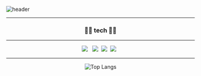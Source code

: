 
<!--
**xlr10/xlr10** is a ✨ _special_ ✨ repository because its `README.md` (this file) appears on your GitHub profile.

Here are some ideas to get you started:

- 🔭 I’m currently working on ...
- 🌱 I’m currently learning ...
- 👯 I’m looking to collaborate on ...
- 🤔 I’m looking for help with ...
- 💬 Ask me about ...
- 📫 How to reach me: ...
- 😄 Pronouns: ...
- ⚡ Fun fact: ...
-->
![header](https://capsule-render.vercel.app/api?type=Slice&color=81BEF7&height=300&section=header&text=EomJIHO⛩&fontSize=90&fontColor=8258FA)

<div align=center>

  ***
  
<h3> 🧑‍🔧 tech 🧑‍🔧 </h3>

  ***
  

<p>
<img src="https://img.shields.io/badge/JavaScript-gray?style=flat&logo=JavaScript&logoColor=F7DF1E"/>&nbsp;&nbsp;
<img src="https://img.shields.io/badge/Java-007396?style=flat&logo=Java&logoColor=white"/>&nbsp;&nbsp;<img src="https://img.shields.io/badge/Python-white?style=flat&logo=Python&logoColor=#3776AB"/>&nbsp;&nbsp;<img src="https://img.shields.io/badge/MySQL-f1d8d9?style=flat&logo=MySQL&logoColor=4479A1"/>&nbsp;&nbsp;
</p>
  
  ***
  
![Top Langs](https://github-readme-stats.vercel.app/api/top-langs/?username=xlr10&layout=compact&theme=tokyonight)
</div>

